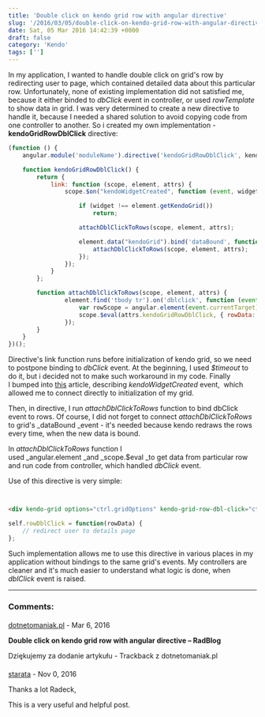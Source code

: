 ```yaml
---
title: 'Double click on kendo grid row with angular directive'
slug: '/2016/03/05/double-click-on-kendo-grid-row-with-angular-directive/'
date: Sat, 05 Mar 2016 14:42:39 +0000
draft: false
category: 'Kendo'
tags: ['']
---
```


In my application, I wanted to handle double click on grid's row by redirecting user to page, which contained detailed data about this particular row. Unfortunately, none of existing implementation did not satisfied me, because it either binded to _dbClick_ event in controller, or used _rowTemplate_ to show data in grid. I was very determined to create a new directive to handle it, because I needed a shared solution to avoid copying code from one controller to another. So i created my own implementation - **kendoGridRowDblClick** directive:

```javascript
(function () {
    angular.module('moduleName').directive('kendoGridRowDblClick', kendoGridRowDblClick);

    function kendoGridRowDblClick() {
        return {
            link: function (scope, element, attrs) {
                scope.$on("kendoWidgetCreated", function (event, widget) {

                    if (widget !== element.getKendoGrid())
                        return;

                    attachDblClickToRows(scope, element, attrs);

                    element.data("kendoGrid").bind('dataBound', function () {
                        attachDblClickToRows(scope, element, attrs);
                    });
                });
            }
        };

        function attachDblClickToRows(scope, element, attrs) {
                element.find('tbody tr').on('dblclick', function (event) {
                    var rowScope = angular.element(event.currentTarget).scope();
                    scope.$eval(attrs.kendoGridRowDblClick, { rowData: rowScope.dataItem });
                });
        }
    }
})();
```

Directive's link function runs before initialization of kendo grid, so we need to postpone binding to _dbClick_ event. At the beginning, I used _$timeout_ to do it, but i decided not to make such workaround in my code. Finally I bumped into [this](http://docs.telerik.com/kendo-ui/AngularJS/global-events) article, describing _kendoWidgetCreated_ event,  which allowed me to connect directly to initialization of my grid.

Then, in directive, I run _attachDblClickToRows_ function to bind dbClick event to rows. Of course, I did not forget to connect _attachDblClickToRows_ to grid's _dataBound _event - it's needed because kendo redraws the rows every time, when the new data is bound.

In _attachDblClickToRows_ function I used _angular.element _and _scope.$eval _to get data from particular row and run code from controller, which handled _dbClick_ event.

Use of this directive is very simple:

```html


<div kendo-grid options="ctrl.gridOptions" kendo-grid-row-dbl-click="ctrl.rowDblClick(rowData)">
```


```javascript
self.rowDblClick = function(rowData) {
    // redirect user to details page
};
```

Such implementation allows me to use this directive in various places in my application without bindings to the same grid's events. My controllers are cleaner and it's much easier to understand what logic is done, when _dblClick_ event is raised.

---
### Comments:
#### 
[dotnetomaniak.pl](http://dotnetomaniak.pl/Double-click-on-kendo-grid-row-with-angular-directive-RadBlog "") - <time datetime="2016-03-05 15:43:53">Mar 6, 2016</time>

**Double click on kendo grid row with angular directive – RadBlog**

Dziękujemy za dodanie artykułu - Trackback z dotnetomaniak.pl
#### 
[starata]( "jimpanos@gmail.com") - <time datetime="2016-11-13 23:24:00">Nov 0, 2016</time>

Thanks a lot Radeck,

This is a very useful and helpful post.
